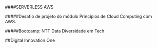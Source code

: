 ####SERVERLESS AWS

#####Desafio de projeto do módulo Princípios de Cloud Computing com AWS. 

#####Bootcamp: NTT Data Diversidade em Tech

      
      
##Digital Innovation One